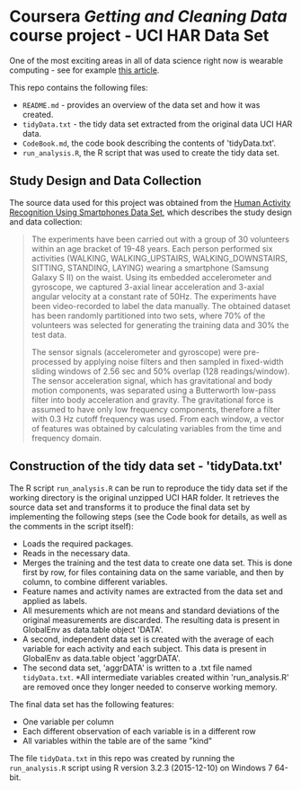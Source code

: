 # Coursera *Getting and Cleaning Data* course project - UCI HAR Data Set

One of the most exciting areas in all of data science right now is wearable computing - see for example [this article](http://www.insideactivitytracking.com/data-science-activity-tracking-and-the-battle-for-the-worlds-top-sports-brand/).

This repo contains the following files:

- `README.md` - provides an overview of the data set and how it was created.
- `tidyData.txt` - the tidy data set extracted from the original data UCI HAR data.
- `CodeBook.md`, the code book describing the contents of 'tidyData.txt'.
- `run_analysis.R`, the R script that was used to create the tidy data set.

## Study Design and Data Collection

The source data used for this project was obtained from the [Human Activity Recognition Using Smartphones Data Set](http://archive.ics.uci.edu/ml/datasets/Human+Activity+Recognition+Using+Smartphones#), which describes the study design and data collection:

> The experiments have been carried out with a group of 30 volunteers within an age bracket of 19-48 years. Each person performed six activities (WALKING, WALKING\_UPSTAIRS, WALKING\_DOWNSTAIRS, SITTING, STANDING, LAYING) wearing a smartphone (Samsung Galaxy S II) on the waist. Using its embedded accelerometer and gyroscope, we captured 3-axial linear acceleration and 3-axial angular velocity at a constant rate of 50Hz. The experiments have been video-recorded to label the data manually. The obtained dataset has been randomly partitioned into two sets, where 70% of the volunteers was selected for generating the training data and 30% the test data.
> 
> The sensor signals (accelerometer and gyroscope) were pre-processed by applying noise filters and then sampled in fixed-width sliding windows of 2.56 sec and 50% overlap (128 readings/window). The sensor acceleration signal, which has gravitational and body motion components, was separated using a Butterworth low-pass filter into body acceleration and gravity. The gravitational force is assumed to have only low frequency components, therefore a filter with 0.3 Hz cutoff frequency was used. From each window, a vector of features was obtained by calculating variables from the time and frequency domain.

## Construction of the tidy data set - 'tidyData.txt'

The R script `run_analysis.R` can be run to reproduce the tidy data set if the working directory is the original unzipped UCI HAR folder. 
It retrieves the source data set and transforms it to produce the final data set by implementing the following steps (see the Code book for details, as well as the comments in the script itself):

- Loads the required packages.
- Reads in the necessary data.
- Merges the training and the test data to create one data set. This is done first by row, for files containing data on the same variable, and then by column, to combine different variables.
- Feature names and activity names are extracted from the data set and applied as labels.
- All mesurements  which are not means and standard deviations of the original measurements are discarded. The resulting data is present in GlobalEnv as data.table object 'DATA'.
- A second, independent data set is created with the average of each variable for each activity and each subject. This data is present in GlobalEnv as data.table object 'aggrDATA'.
- The second data set, 'aggrDATA' is written to a .txt file named `tidyData.txt`.
*All intermediate variables created within 'run_analysis.R' are removed once they longer needed to conserve working memory. 

The final data set has the following features:
- One variable per column
- Each different observation of each variable is in a different row
- All variables within the table are of the same "kind"

The file `tidyData.txt` in this repo was created by running the `run_analysis.R` script using R version 3.2.3 (2015-12-10) on Windows 7 64-bit.
